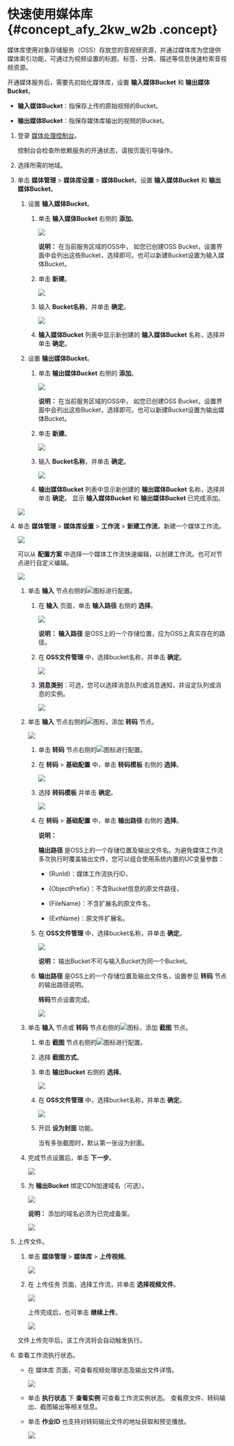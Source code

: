 # 快速使用媒体库 {#concept_afy_2kw_w2b .concept}

媒体库使用对象存储服务（OSS）存放您的音视频资源，并通过媒体库为您提供媒体索引功能，可通过为视频设置的标题、标签、分类、描述等信息快速检索音视频资源。

开通媒体服务后，需要先初始化媒体库，设置 **输入媒体Bucket** 和 **输出媒体Bucket**。

-   **输入媒体Bucket**：指保存上传的原始视频的Bucket。

-   **输出媒体Bucket**：指保存媒体库输出的视频的Bucket。


1.  登录 [媒体处理控制台](https://mts.console.aliyun.com/?spm=5176.2020520001.0.0.6RsosT#/mts/oss)。

    控制台会检查所依赖服务的开通状态，请按页面引导操作。

2.  选择所需的地域。
3.  单击 **媒体管理** \> **媒体库设置** \> **媒体Bucket**，设置 **输入媒体Bucket** 和 **输出媒体Bucket**。

    1.  设置 **输入媒体Bucket**。
        1.  单击 **输入媒体Bucket** 右侧的 **添加**。

            ![](http://static-aliyun-doc.oss-cn-hangzhou.aliyuncs.com/assets/img/11351/15391517529910_zh-CN.png)

            **说明：** 在当前服务区域的OSS中， 如您已创建OSS Bucket，设置界面中会列出这些Bucket，选择即可。也可以新建Bucket设置为输入媒体Bucket。

        2.  单击 **新建**。

            ![](http://static-aliyun-doc.oss-cn-hangzhou.aliyuncs.com/assets/img/11351/15391517529911_zh-CN.png)

        3.  输入 **Bucket名称**，并单击 **确定**。

            ![](http://static-aliyun-doc.oss-cn-hangzhou.aliyuncs.com/assets/img/11351/15391517529912_zh-CN.png)

        4.  **输入媒体Bucket** 列表中显示新创建的 **输入媒体Bucket** 名称，选择并单击 **确定**。
    2.  设置 **输出媒体Bucket**。
        1.  单击 **输出媒体Bucket** 右侧的 **添加**。

            ![](http://static-aliyun-doc.oss-cn-hangzhou.aliyuncs.com/assets/img/11351/15391517529913_zh-CN.png)

            **说明：** 在当前服务区域的OSS中， 如您已创建OSS Bucket，设置界面中会列出这些Bucket，选择即可。也可以新建Bucket设置为输出媒体Bucket。

        2.  单击 **新建**。

            ![](http://static-aliyun-doc.oss-cn-hangzhou.aliyuncs.com/assets/img/11351/15391517529914_zh-CN.png)

        3.  输入 **Bucket名称**，并单击 **确定**。

            ![](http://static-aliyun-doc.oss-cn-hangzhou.aliyuncs.com/assets/img/11351/15391517529915_zh-CN.png)

        4.  **输出媒体Bucket** 列表中显示新创建的 **输出媒体Bucket** 名称，选择并单击 **确定**。
    显示 **输入媒体Bucket** 和 **输出媒体Bucket** 已完成添加。

    ![](http://static-aliyun-doc.oss-cn-hangzhou.aliyuncs.com/assets/img/11351/15391517529961_zh-CN.png)

4.  单击 **媒体管理** \> **媒体库设置** \> **工作流** \> **新建工作流**，新建一个媒体工作流。

    ![](http://static-aliyun-doc.oss-cn-hangzhou.aliyuncs.com/assets/img/11351/15391517529919_zh-CN.png)

    可以从 **配置方案** 中选择一个媒体工作流快速编辑，以创建工作流。也可对节点进行自定义编辑。

    ![](http://static-aliyun-doc.oss-cn-hangzhou.aliyuncs.com/assets/img/11351/15391517529920_zh-CN.png)

    1.  单击 **输入** 节点右侧的![](http://static-aliyun-doc.oss-cn-hangzhou.aliyuncs.com/assets/img/11351/15391517529922_zh-CN.png)图标进行配置。
        1.  在 **输入** 页面，单击 **输入路径** 右侧的 **选择**。

            ![](http://static-aliyun-doc.oss-cn-hangzhou.aliyuncs.com/assets/img/11351/15391517529924_zh-CN.png)

            **说明：** **输入路径** 是OSS上的一个存储位置，应为OSS上真实存在的路径。

        2.  在 **OSS文件管理** 中，选择bucket名称，并单击 **确定**。

            ![](http://static-aliyun-doc.oss-cn-hangzhou.aliyuncs.com/assets/img/11351/15391517539925_zh-CN.png)

        3.  **消息类别**：可选，您可以选择消息队列或消息通知，并设定队列或消息的实例。

            ![](http://static-aliyun-doc.oss-cn-hangzhou.aliyuncs.com/assets/img/11351/15391517539926_zh-CN.png)

    2.  单击 **输入** 节点右侧的![](http://static-aliyun-doc.oss-cn-hangzhou.aliyuncs.com/assets/img/11351/15391517539927_zh-CN.png)图标，添加 **转码** 节点。

        ![](http://static-aliyun-doc.oss-cn-hangzhou.aliyuncs.com/assets/img/11351/15391517539928_zh-CN.png)

        1.  单击 **转码** 节点右侧的![](http://static-aliyun-doc.oss-cn-hangzhou.aliyuncs.com/assets/img/11351/15391517529922_zh-CN.png)图标进行配置。
        2.  在 **转码** \> **基础配置** 中，单击 **转码模板** 右侧的 **选择**。

            ![](http://static-aliyun-doc.oss-cn-hangzhou.aliyuncs.com/assets/img/11351/15391517539929_zh-CN.png)

        3.  选择 **转码模板** 并单击 **确定**。

            ![](http://static-aliyun-doc.oss-cn-hangzhou.aliyuncs.com/assets/img/11351/15391517539930_zh-CN.png)

        4.  在 **转码** \> **基础配置** 中，单击 **输出路径** 右侧的 **选择**。

            **说明：** 

            **输出路径** 是OSS上的一个存储位置及输出文件名。为避免媒体工作流多次执行时覆盖输出文件，您可以组合使用系统内置的UC变量参数：

            -   \{RunId\}：媒体工作流执行ID，

            -   \{ObjectPrefix\}：不含Bucket信息的原文件路径，

            -   \{FileName\}：不含扩展名的原文件名，

            -   \{ExtName\}：原文件扩展名。

        5.  在 **OSS文件管理** 中，选择bucket名称，并单击 **确定**。

            ![](http://static-aliyun-doc.oss-cn-hangzhou.aliyuncs.com/assets/img/11351/15391517539931_zh-CN.png)

            **说明：** 输出Bucket不可与输入Bucket为同一个Bucket。

        6.  **输出路径** 是OSS上的一个存储位置及输出文件名，设置参见 **转码** 节点的输出路径说明。

            **转码**节点设置完成。

            ![](http://static-aliyun-doc.oss-cn-hangzhou.aliyuncs.com/assets/img/11351/15391517539932_zh-CN.png)

    3.  单击 **输入** 节点或 **转码** 节点右侧的![](http://static-aliyun-doc.oss-cn-hangzhou.aliyuncs.com/assets/img/11351/15391517539927_zh-CN.png)图标，添加 **截图** 节点。
        1.  单击 **截图** 节点右侧的![](http://static-aliyun-doc.oss-cn-hangzhou.aliyuncs.com/assets/img/11351/15391517529922_zh-CN.png)图标进行配置。
        2.  选择 **截图方式**。
        3.  单击 **输出Bucket** 右侧的 **选择**。

            ![](http://static-aliyun-doc.oss-cn-hangzhou.aliyuncs.com/assets/img/11351/15391517539933_zh-CN.png)

        4.  在 **OSS文件管理** 中，选择bucket名称，并单击 **确定**。

            ![](http://static-aliyun-doc.oss-cn-hangzhou.aliyuncs.com/assets/img/11351/15391517539934_zh-CN.png)

        5.  开启 **设为封面** 功能。

            当有多张截图时，默认第一张设为封面。

    4.  完成节点设置后，单击 **下一步**。

        ![](http://static-aliyun-doc.oss-cn-hangzhou.aliyuncs.com/assets/img/11351/15391517539944_zh-CN.png)

    5.  为 **输出Bucket** 绑定CDN加速域名（可选）。

        ![](http://static-aliyun-doc.oss-cn-hangzhou.aliyuncs.com/assets/img/11351/15391517549945_zh-CN.png)

        **说明：** 添加的域名必须为已完成备案。

        ![](http://static-aliyun-doc.oss-cn-hangzhou.aliyuncs.com/assets/img/11351/15391517549946_zh-CN.png)

5.  上传文件。

    1.  单击 **媒体管理** \> **媒体库** \> **上传视频**。

        ![](http://static-aliyun-doc.oss-cn-hangzhou.aliyuncs.com/assets/img/11351/15391517549948_zh-CN.png)

    2.  在 上传任务 页面，选择工作流，并单击 **选择视频文件**。

        ![](http://static-aliyun-doc.oss-cn-hangzhou.aliyuncs.com/assets/img/11351/15391517549949_zh-CN.png)

        上传完成后，也可单击 **继续上传**。

        ![](http://static-aliyun-doc.oss-cn-hangzhou.aliyuncs.com/assets/img/11351/15391517549952_zh-CN.png)

    文件上传完毕后，该工作流将会自动触发执行。

6.  查看工作流执行状态。
    -   在 媒体库 页面，可查看视频处理状态及输出文件详情。

        ![](http://static-aliyun-doc.oss-cn-hangzhou.aliyuncs.com/assets/img/11351/15391517549954_zh-CN.png)

    -   单击 **执行状态** 下 **查看实例** 可查看工作流实例状态。 查看原文件、转码输出、截图输出等相关信息。
    -   单击 **作业ID** 也支持对转码输出文件的地址获取和预览播放。

        ![](http://static-aliyun-doc.oss-cn-hangzhou.aliyuncs.com/assets/img/11351/15391517549955_zh-CN.png)


